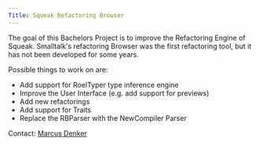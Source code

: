 ```yaml
---
Title: Squeak Refactoring Browser
---
```


The goal of this Bachelors Project is to improve the Refactoring Engine of Squeak. Smalltalk's refactoring Browser was the first refactoring tool, but it has not been developed for some years.

Possible things to work on are:


-  Add support for RoelTyper type inference engine
-  Improve the User Interface (e.g. add support for previews)
-  Add new refactorings
-  Add support for Traits
-  Replace the RBParser with the NewCompiler Parser

Contact: [Marcus Denker](http://www.iam.unibe.ch/~denker)
